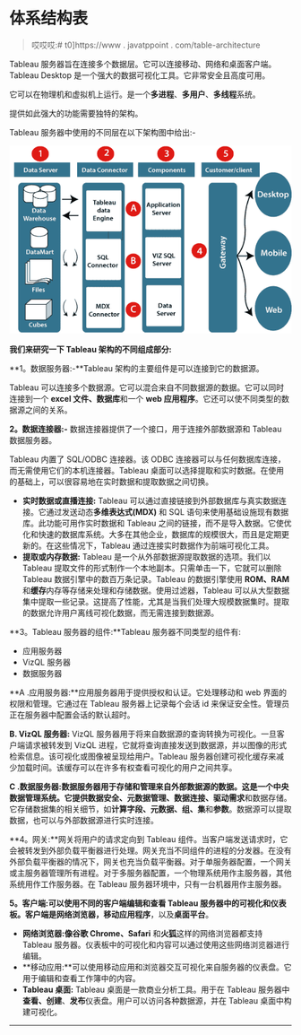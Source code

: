 # 体系结构表

> 哎哎哎:# t0]https://www . javatppoint . com/table-architecture

Tableau 服务器旨在连接多个数据层。它可以连接移动、网络和桌面客户端。Tableau Desktop 是一个强大的数据可视化工具。它非常安全且高度可用。

它可以在物理机和虚拟机上运行。是一个**多进程**、**多用户**、**多线程**系统。

提供如此强大的功能需要独特的架构。

Tableau 服务器中使用的不同层在以下架构图中给出:-

![Tableau Architecture](img/985033b27a1efd87f9b5afe5ff37c973.png)

**我们来研究一下 Tableau 架构的不同组成部分:**

**1。数据服务器:-**Tableau 架构的主要组件是可以连接到它的数据源。

Tableau 可以连接多个数据源。它可以混合来自不同数据源的数据。它可以同时连接到一个 **excel 文件、数据库**和一个 **web 应用程序**。它还可以使不同类型的数据源之间的关系。

**2。数据连接器:-** 数据连接器提供了一个接口，用于连接外部数据源和 Tableau 数据服务器。

Tableau 内置了 SQL/ODBC 连接器。该 ODBC 连接器可以与任何数据库连接，而无需使用它们的本机连接器。Tableau 桌面可以选择提取和实时数据。在使用的基础上，可以很容易地在实时数据和提取数据之间切换。

*   **实时数据或直播连接:** Tableau 可以通过直接链接到外部数据库与真实数据连接。它通过发送动态**多维表达式(MDX)** 和 SQL 语句来使用基础设施现有数据库。此功能可用作实时数据和 Tableau 之间的链接，而不是导入数据。它使优化和快速的数据库系统。大多在其他企业，数据库的规模很大，而且是定期更新的。在这些情况下，Tableau 通过连接实时数据作为前端可视化工具。
*   **提取或内存数据:** Tableau 是一个从外部数据源提取数据的选项。我们以 Tableau 提取文件的形式制作一个本地副本。只需单击一下，它就可以删除 Tableau 数据引擎中的数百万条记录。Tableau 的数据引擎使用 **ROM、RAM** 和**缓存**内存等存储来处理和存储数据。使用过滤器，Tableau 可以从大型数据集中提取一些记录。这提高了性能，尤其是当我们处理大规模数据集时。提取的数据允许用户离线可视化数据，而无需连接到数据源。

**3。Tableau 服务器的组件:**Tableau 服务器不同类型的组件有:

*   应用服务器
*   VizQL 服务器
*   数据服务器

**A .应用服务器:**应用服务器用于提供授权和认证。它处理移动和 web 界面的权限和管理。它通过在 Tableau 服务器上记录每个会话 id 来保证安全性。管理员正在服务器中配置会话的默认超时。

**B. VizQL 服务器:** VizQL 服务器用于将来自数据源的查询转换为可视化。一旦客户端请求被转发到 VizQL 进程，它就将查询直接发送到数据源，并以图像的形式检索信息。该可视化或图像被呈现给用户。Tableau 服务器创建可视化缓存来减少加载时间。该缓存可以在许多有权查看可视化的用户之间共享。

**C .数据服务器:**数据服务器用于存储和管理来自外部数据源的数据。这是一个中央数据管理系统。它提供**数据安全、元数据管理、数据连接、驱动需求**和数据存储。它存储数据集的相关细节，如**计算字段、元数据、组、集**和**参数**。数据源可以提取数据，也可以与外部数据源进行实时连接。

**4。网关:**网关将用户的请求定向到 Tableau 组件。当客户端发送请求时，它会被转发到外部负载平衡器进行处理。网关充当不同组件的进程的分发器。在没有外部负载平衡器的情况下，网关也充当负载平衡器。对于单服务器配置，一个网关或主服务器管理所有进程。对于多服务器配置，一个物理系统用作主服务器，其他系统用作工作服务器。在 Tableau 服务器环境中，只有一台机器用作主服务器。

**5。客户端:**可以使用不同的客户端编辑和查看 Tableau 服务器中的可视化和仪表板。客户端是网络浏览器**，移动应用程序**，以及**桌面平台**。

*   **网络浏览器:**像**谷歌 Chrome、Safari** 和**火狐**这样的网络浏览器都支持 Tableau 服务器。仪表板中的可视化和内容可以通过使用这些网络浏览器进行编辑。
*   **移动应用:**可以使用移动应用和浏览器交互可视化来自服务器的仪表盘。它用于编辑和查看工作簿中的内容。
*   **Tableau 桌面:** Tableau 桌面是一款商业分析工具。用于在 Tableau 服务器中**查看、创建**、**发布**仪表盘。用户可以访问各种数据源，并在 Tableau 桌面中构建可视化。

* * *